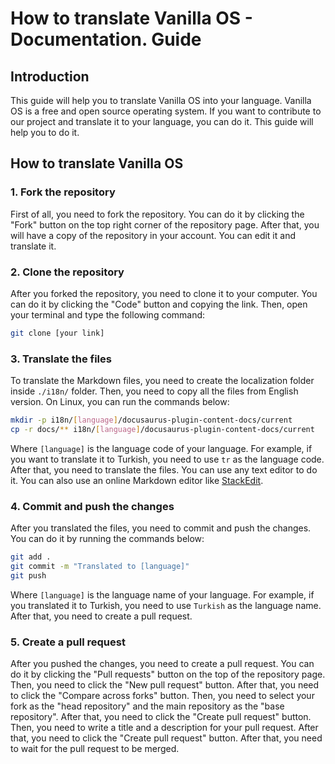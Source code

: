 # How to translate Vanilla OS - Documentation. Guide

## Introduction

This guide will help you to translate Vanilla OS into your language. Vanilla OS is a free and open source operating system. If you want to contribute to our project and translate it to your language, you can do it. This guide will help you to do it.

## How to translate Vanilla OS

### 1. Fork the repository

First of all, you need to fork the repository. You can do it by clicking the "Fork" button on the top right corner of the repository page. After that, you will have a copy of the repository in your account. You can edit it and translate it.

### 2. Clone the repository

After you forked the repository, you need to clone it to your computer. You can do it by clicking the "Code" button and copying the link. Then, open your terminal and type the following command:

```bash
git clone [your link]
```

### 3. Translate the files

To translate the Markdown files, you need to create the localization folder inside `./i18n/` folder. Then, you need to copy all the files from English version. On Linux, you can run the commands below:
```bash
mkdir -p i18n/[language]/docusaurus-plugin-content-docs/current
cp -r docs/** i18n/[language]/docusaurus-plugin-content-docs/current
```
Where `[language]` is the language code of your language. For example, if you want to translate it to Turkish, you need to use `tr` as the language code. After that, you need to translate the files. You can use any text editor to do it. You can also use an online Markdown editor like [StackEdit](https://stackedit.io/app).

### 4. Commit and push the changes

After you translated the files, you need to commit and push the changes. You can do it by running the commands below:
```bash
git add .
git commit -m "Translated to [language]"
git push
```
Where `[language]` is the language name of your language. For example, if you translated it to Turkish, you need to use `Turkish` as the language name. After that, you need to create a pull request.

### 5. Create a pull request

After you pushed the changes, you need to create a pull request. You can do it by clicking the "Pull requests" button on the top of the repository page. Then, you need to click the "New pull request" button. After that, you need to click the "Compare across forks" button. Then, you need to select your fork as the "head repository" and the main repository as the "base repository". After that, you need to click the "Create pull request" button. Then, you need to write a title and a description for your pull request. After that, you need to click the "Create pull request" button. After that, you need to wait for the pull request to be merged.
